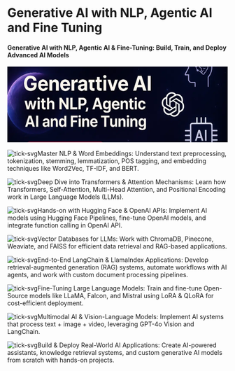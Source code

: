
# Generative AI with NLP, Agentic AI and Fine Tuning

#### Generative AI with NLP, Agentic AI & Fine-Tuning: Build, Train, and Deploy Advanced AI Models

![img](./img/gift.png)

![tick-svg](https://euron.one/icons/courseDetail/tick-dark.svg)Master NLP & Word Embeddings: Understand text preprocessing, tokenization, stemming, lemmatization, POS tagging, and embedding techniques like Word2Vec, TF-IDF, and BERT.

![tick-svg](https://euron.one/icons/courseDetail/tick-dark.svg)Deep Dive into Transformers & Attention Mechanisms: Learn how Transformers, Self-Attention, Multi-Head Attention, and Positional Encoding work in Large Language Models (LLMs).

![tick-svg](https://euron.one/icons/courseDetail/tick-dark.svg)Hands-on with Hugging Face & OpenAI APIs: Implement AI models using Hugging Face Pipelines, fine-tune OpenAI models, and integrate function calling in OpenAI API.

![tick-svg](https://euron.one/icons/courseDetail/tick-dark.svg)Vector Databases for LLMs: Work with ChromaDB, Pinecone, Weaviate, and FAISS for efficient data retrieval and RAG-based applications.

![tick-svg](https://euron.one/icons/courseDetail/tick-dark.svg)End-to-End LangChain & LlamaIndex Applications: Develop retrieval-augmented generation (RAG) systems, automate workflows with AI agents, and work with custom document processing pipelines.

![tick-svg](https://euron.one/icons/courseDetail/tick-dark.svg)Fine-Tuning Large Language Models: Train and fine-tune Open-Source models like LLaMA, Falcon, and Mistral using LoRA & QLoRA for cost-efficient deployment.

![tick-svg](https://euron.one/icons/courseDetail/tick-dark.svg)Multimodal AI & Vision-Language Models: Implement AI systems that process text + image + video, leveraging GPT-4o Vision and LangChain.

![tick-svg](https://euron.one/icons/courseDetail/tick-dark.svg)Build & Deploy Real-World AI Applications: Create AI-powered assistants, knowledge retrieval systems, and custom generative AI models from scratch with hands-on projects.
